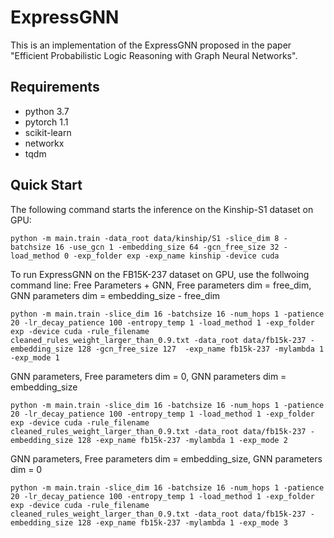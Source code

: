 # ExpressGNN

This is an implementation of the ExpressGNN proposed in the paper "Efficient Probabilistic Logic Reasoning with Graph Neural Networks".

## Requirements
- python 3.7
- pytorch 1.1
- scikit-learn
- networkx
- tqdm

## Quick Start
The following command starts the inference on the Kinship-S1 dataset on GPU:
```
python -m main.train -data_root data/kinship/S1 -slice_dim 8 -batchsize 16 -use_gcn 1 -embedding_size 64 -gcn_free_size 32 -load_method 0 -exp_folder exp -exp_name kinship -device cuda
```

To run ExpressGNN on the FB15K-237 dataset on GPU, use the follwoing command line:
Free Parameters + GNN, Free parameters dim = free_dim, GNN parameters dim = embedding_size - free_dim
```
python -m main.train -slice_dim 16 -batchsize 16 -num_hops 1 -patience 20 -lr_decay_patience 100 -entropy_temp 1 -load_method 1 -exp_folder exp -device cuda -rule_filename cleaned_rules_weight_larger_than_0.9.txt -data_root data/fb15k-237 -embedding_size 128 -gcn_free_size 127  -exp_name fb15k-237 -mylambda 1 -exp_mode 1
```

GNN parameters, Free parameters dim = 0, GNN parameters dim = embedding_size 
```
python -m main.train -slice_dim 16 -batchsize 16 -num_hops 1 -patience 20 -lr_decay_patience 100 -entropy_temp 1 -load_method 1 -exp_folder exp -device cuda -rule_filename cleaned_rules_weight_larger_than_0.9.txt -data_root data/fb15k-237 -embedding_size 128 -exp_name fb15k-237 -mylambda 1 -exp_mode 2
```

GNN parameters, Free parameters dim = embedding_size, GNN parameters dim = 0 
```
python -m main.train -slice_dim 16 -batchsize 16 -num_hops 1 -patience 20 -lr_decay_patience 100 -entropy_temp 1 -load_method 1 -exp_folder exp -device cuda -rule_filename cleaned_rules_weight_larger_than_0.9.txt -data_root data/fb15k-237 -embedding_size 128 -exp_name fb15k-237 -mylambda 1 -exp_mode 3
```
